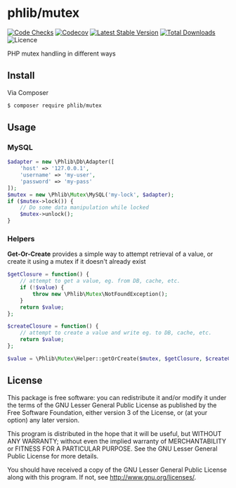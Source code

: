 # phlib/mutex

[![Code Checks](https://img.shields.io/github/workflow/status/phlib/mutex/CodeChecks?logo=github)](https://github.com/phlib/mutex/actions/workflows/code-checks.yml)
[![Codecov](https://img.shields.io/codecov/c/github/phlib/mutex.svg?logo=codecov)](https://codecov.io/gh/phlib/mutex)
[![Latest Stable Version](https://img.shields.io/packagist/v/phlib/mutex.svg?logo=packagist)](https://packagist.org/packages/phlib/mutex)
[![Total Downloads](https://img.shields.io/packagist/dt/phlib/mutex.svg?logo=packagist)](https://packagist.org/packages/phlib/mutex)
![Licence](https://img.shields.io/github/license/phlib/mutex.svg)

PHP mutex handling in different ways

## Install

Via Composer

``` bash
$ composer require phlib/mutex
```

## Usage

### MySQL

```php
$adapter = new \Phlib\Db\Adapter([
    'host' => '127.0.0.1',
    'username' => 'my-user',
    'password' => 'my-pass'
]); 
$mutex = new \Phlib\Mutex\MySQL('my-lock', $adapter);
if ($mutex->lock()) {
    // Do some data manipulation while locked
    $mutex->unlock();
}
```

### Helpers

**Get-Or-Create** provides a simple way to attempt retrieval of a value,
or create it using a mutex if it doesn't already exist

```php
$getClosure = function() {
    // attempt to get a value, eg. from DB, cache, etc.
    if (!$value) {
        throw new \Phlib\Mutex\NotFoundException();
    }
    return $value;
};

$createClosure = function() {
    // attempt to create a value and write eg. to DB, cache, etc.
    return $value;
};

$value = \Phlib\Mutex\Helper::getOrCreate($mutex, $getClosure, $createClosure);
```

## License

This package is free software: you can redistribute it and/or modify
it under the terms of the GNU Lesser General Public License as published by
the Free Software Foundation, either version 3 of the License, or
(at your option) any later version.

This program is distributed in the hope that it will be useful,
but WITHOUT ANY WARRANTY; without even the implied warranty of
MERCHANTABILITY or FITNESS FOR A PARTICULAR PURPOSE.  See the
GNU Lesser General Public License for more details.

You should have received a copy of the GNU Lesser General Public License
along with this program.  If not, see <http://www.gnu.org/licenses/>.
